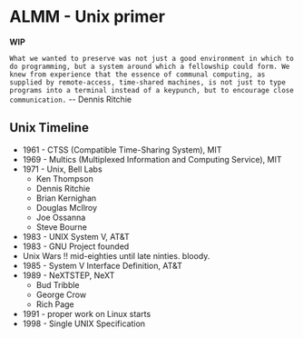 # ALMM - Unix primer
**WIP**

`What we wanted to preserve was not just a good environment in which to do
programming, but a system around which a fellowship could form. We knew
from experience that the essence of communal computing, as supplied by
remote-access, time-shared machines, is not just to type programs into a
terminal instead of a keypunch, but to encourage close communication.` -- Dennis Ritchie


## Unix Timeline

* 1961 - CTSS (Compatible Time-Sharing System), MIT
* 1969 - Multics (Multiplexed Information and Computing Service), MIT
* 1971 - Unix, Bell Labs
  * Ken Thompson
  * Dennis Ritchie
  * Brian Kernighan
  * Douglas McIlroy
  * Joe Ossanna
  * Steve Bourne
* 1983 - UNIX System V, AT&T
* 1983 - GNU Project founded
* Unix Wars !! mid-eighties until late ninties. bloody.
* 1985 - System V Interface Definition, AT&T
* 1989 - NeXTSTEP, NeXT
  * Bud Tribble
  * George Crow
  * Rich Page
* 1991 - proper work on Linux starts
* 1998 - Single UNIX Specification
